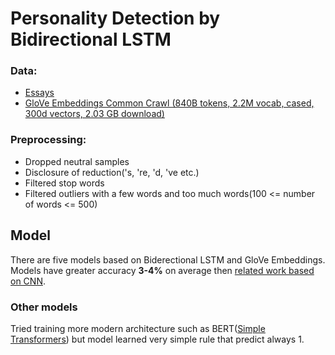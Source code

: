 #  Personality Detection by Bidirectional LSTM
### Data:
- [Essays](http://web.archive.org/web/20160316113804/http://mypersonality.org/wiki/lib/exe/fetch.php?media=wiki:essays.zip)
- [GloVe Embeddings Common Crawl (840B tokens, 2.2M vocab, cased, 300d vectors, 2.03 GB download)](http://nlp.stanford.edu/data/glove.840B.300d.zip)

### Preprocessing:
- Dropped neutral samples
- Disclosure of reduction('s, 're, 'd, 've etc.)
- Filtered stop words
- Filtered outliers with a few words and too much words(100 <= number of words <= 500)

## Model
There are five models based on Biderectional LSTM and GloVe Embeddings.<br>
Models have greater accuracy **3-4%** on average then [related work based on CNN](https://sentic.net/deep-learning-based-personality-detection.pdf).

### Other models
Tried training more modern architecture such as BERT([Simple Transformers](https://github.com/ThilinaRajapakse/simpletransformers)) but model learned very simple rule that predict always 1.
